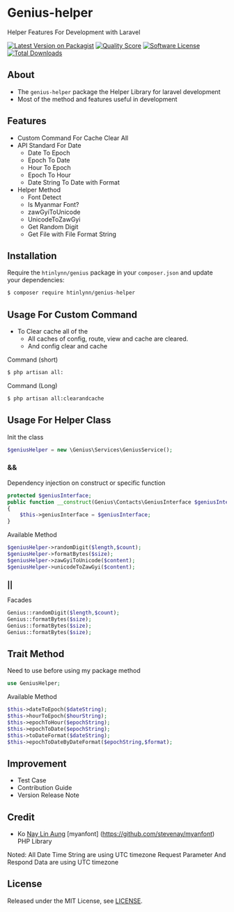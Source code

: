 # Genius-helper
Helper Features For Development with Laravel

[![Latest Version on Packagist][ico-version]][link-packagist]
[![Quality Score][ico-code-quality]][link-code-quality]
[![Software License][ico-license]](LICENSE)
[![Total Downloads][ico-downloads]][link-downloads]


## About
* The `genius-helper` package the Helper Library for laravel development
* Most of the method and features useful in development

## Features
* Custom Command For Cache Clear All
* API Standard For Date
    * Date To Epoch
    * Epoch To Date
    * Hour To Epoch
    * Epoch To Hour
    * Date String To Date with Format
* Helper Method
    * Font Detect
    * Is Myanmar Font?
    * zawGyiToUnicode
    * UnicodeToZawGyi
    * Get Random Digit
    * Get File with File Format String  
## Installation

Require the `htinlynn/genius` package in your `composer.json` and update your dependencies:

```sh
$ composer require htinlynn/genius-helper
```

## Usage For Custom Command

* To Clear cache all of the 
    * All caches of config, route, view and cache are cleared.
    * And config clear and cache
    
Command (short)
```sh
$ php artisan all:
```

Command (Long)
```sh
$ php artisan all:clearandcache
```

## Usage For Helper Class
Init the class
```php
$geniusHelper = new \Genius\Services\GeniusService();
```

### &&

Dependency injection on construct or specific function
```php
protected $geniusInterface;
public function __construct(Genius\Contacts\GeniusInterface $geniusInterface)
{
    $this->geniusInterface = $geniusInterface;
}
```
Available Method
```php
$geniusHelper->randomDigit($length,$count);
$geniusHelper->formatBytes($size);
$geniusHelper->zawGyiToUnicode($content);
$geniusHelper->unicodeToZawGyi($content);
```

### ||

Facades
```php
Genius::randomDigit($length,$count);
Genius::formatBytes($size);
Genius::formatBytes($size);
Genius::formatBytes($size);
```

## Trait Method

Need to use before using my package method
```php
use GeniusHelper;
```
Available Method
```php
$this->dateToEpoch($dateString);
$this->hourToEpoch($hourString);
$this->epochToHour($epochString);
$this->epochToDate($epochString);
$this->toDateFormat($dateString);
$this->epochToDateByDateFormat($epochString,$format);
```
## Improvement
* Test Case
* Contribution Guide
* Version Release Note

## Credit
* Ko [Nay Lin Aung](https://github.com/stevenay) [myanfont] (https://github.com/stevenay/myanfont) PHP Library



Noted: All Date Time String are using UTC timezone
Request Parameter And Respond Data are using UTC timezone

## License

Released under the MIT License, see [LICENSE](LICENSE).

[ico-version]: https://img.shields.io/packagist/vpre/htinLynn/genius-helper.svg?style=flat-square
[ico-license]: https://img.shields.io/badge/license-MIT-brightgreen.svg?style=flat-square
[ico-scrutinizer]: https://img.shields.io/scrutinizer/coverage/g/MgHtinLynn/genius-helper.svg?style=flat-square
[ico-code-quality]: https://img.shields.io/scrutinizer/g/MgHtinLynn/genius-helper.svg?style=flat-square
[ico-downloads]: https://img.shields.io/packagist/dt/htinLynn/genius-helper.svg?style=flat-square

[link-packagist]: https://packagist.org/packages/htinLynn/genius-helper
[link-scrutinizer]: https://scrutinizer-ci.com/g/MgHtinLynn/genius/code-structure
[link-code-quality]: https://scrutinizer-ci.com/g/MgHtinLynn/genius-helper
[link-downloads]: https://packagist.org/packages/HtinLynn/genius-helper
[link-author]: https://github.com/MgHtinLynn
[link-contributors]: ../../contributors







